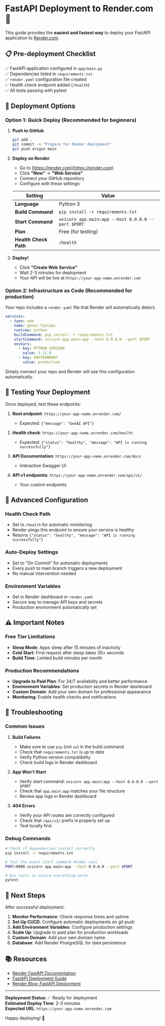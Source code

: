 # FastAPI Deployment to Render.com 🚀

This guide provides the **easiest and fastest way** to deploy your FastAPI application to [Render.com](https://render.com/).

## 📋 Pre-deployment Checklist

✅ FastAPI application configured in `app/main.py`  
✅ Dependencies listed in `requirements.txt`  
✅ `render.yaml` configuration file created  
✅ Health check endpoint added (`/health`)  
✅ All tests passing with pytest  

## 🌟 Deployment Options

### Option 1: Quick Deploy (Recommended for beginners)

1. **Push to GitHub**
   ```bash
   git add .
   git commit -m "Prepare for Render deployment"
   git push origin main
   ```

2. **Deploy on Render**
   - Go to [https://render.com](https://render.com)
   - Click **"New"** → **"Web Service"**
   - Connect your GitHub repository
   - Configure with these settings:

   | Setting | Value |
   |---------|-------|
   | **Language** | Python 3 |
   | **Build Command** | `pip install -r requirements.txt` |
   | **Start Command** | `uvicorn app.main:app --host 0.0.0.0 --port $PORT` |
   | **Plan** | Free (for testing) |
   | **Health Check Path** | `/health` |

3. **Deploy!**
   - Click **"Create Web Service"**
   - Wait 2-3 minutes for deployment
   - Your API will be live at `https://your-app-name.onrender.com`

### Option 2: Infrastructure as Code (Recommended for production)

Your repo includes a `render.yaml` file that Render will automatically detect:

```yaml
services:
  - type: web
    name: genai-fastapi
    runtime: python
    buildCommand: pip install -r requirements.txt
    startCommand: uvicorn app.main:app --host 0.0.0.0 --port $PORT
    envVars:
      - key: PYTHON_VERSION
        value: 3.11.0
      - key: ENVIRONMENT
        value: production
```

Simply connect your repo and Render will use this configuration automatically.

## 🧪 Testing Your Deployment

Once deployed, test these endpoints:

1. **Root endpoint**: `https://your-app-name.onrender.com/`
   - Expected: `{"message": "GenAI API"}`

2. **Health check**: `https://your-app-name.onrender.com/health`
   - Expected: `{"status": "healthy", "message": "API is running successfully"}`

3. **API Documentation**: `https://your-app-name.onrender.com/docs`
   - Interactive Swagger UI

4. **API v1 endpoints**: `https://your-app-name.onrender.com/api/v1/`
   - Your custom endpoints

## 🔧 Advanced Configuration

### Health Check Path
- Set to `/health` for automatic monitoring
- Render pings this endpoint to ensure your service is healthy
- Returns `{"status": "healthy", "message": "API is running successfully"}`

### Auto-Deploy Settings
- Set to "On Commit" for automatic deployments
- Every push to main branch triggers a new deployment
- No manual intervention needed

### Environment Variables
- Set in Render dashboard or `render.yaml`
- Secure way to manage API keys and secrets
- Production environment automatically set

## ⚠️ Important Notes

### Free Tier Limitations
- **Sleep Mode**: Apps sleep after 15 minutes of inactivity
- **Cold Start**: First request after sleep takes 30+ seconds
- **Build Time**: Limited build minutes per month

### Production Recommendations
- **Upgrade to Paid Plan**: For 24/7 availability and better performance
- **Environment Variables**: Set production secrets in Render dashboard
- **Custom Domain**: Add your own domain for professional appearance
- **Monitoring**: Enable health checks and notifications

## 🚨 Troubleshooting

### Common Issues

1. **Build Failures**
   - Make sure to use `pip` (not `uv`) in the build command
   - Check that `requirements.txt` is up to date
   - Verify Python version compatibility
   - Check build logs in Render dashboard

2. **App Won't Start**
   - Verify start command: `uvicorn app.main:app --host 0.0.0.0 --port $PORT`
   - Check that `app.main:app` matches your file structure
   - Review app logs in Render dashboard

3. **404 Errors**
   - Verify your API routes are correctly configured
   - Check that `/api/v1/` prefix is properly set up
   - Test locally first

### Debug Commands
```bash
# Check if dependencies install correctly
pip install -r requirements.txt

# Test the exact start command Render uses
PORT=8000 uvicorn app.main:app --host 0.0.0.0 --port $PORT

# Run tests to ensure everything works
pytest
```

## 🎯 Next Steps

After successful deployment:

1. **Monitor Performance**: Check response times and uptime
2. **Set Up CI/CD**: Configure automatic deployments on git push
3. **Add Environment Variables**: Configure production settings
4. **Scale Up**: Upgrade to paid plan for production workloads
5. **Custom Domain**: Add your own domain name
6. **Database**: Add Render PostgreSQL for data persistence

## 📚 Resources

- [Render FastAPI Documentation](https://render.com/docs/deploy-fastapi)
- [FastAPI Deployment Guide](https://fastapi.tiangolo.com/deployment/)
- [Render Blog: FastAPI Deployment](https://render.com/blog)

---

**Deployment Status**: ✅ Ready for deployment  
**Estimated Deploy Time**: 2-3 minutes  
**Expected URL**: `https://your-app-name.onrender.com`  

Happy deploying! 🎉 